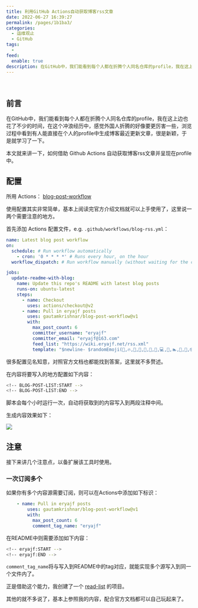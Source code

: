 ```yaml
---
title: 利用GitHub Actions自动获取博客rss文章
date: 2022-06-27 16:39:27
permalink: /pages/1b1ba3/
categories:
  - 运维观止
  - GitHub
tags:
  -
feed:
  enable: true
description: 在GitHub中，我们能看到每个人都在折腾个人同名仓库的profile，我在这上边也花了不少的时间，在这个冲浪经历中，感觉外国人折腾的好像要更厉害一些，浏览过程中看到有人能直接在个人的profile中生成博客最近更新文章，很是新颖，于是就学习了一下。
---
```


<br><ArticleTopAd></ArticleTopAd>




## 前言

在GitHub中，我们能看到每个人都在折腾个人同名仓库的profile，我在这上边也花了不少的时间，在这个冲浪经历中，感觉外国人折腾的好像要更厉害一些，浏览过程中看到有人能直接在个人的profile中生成博客最近更新文章，很是新颖，于是就学习了一下。

本文就来讲一下，如何借助 Github Actions 自动获取博客rss文章并呈现在profile中。

## 配置

所用 Actions： [blog-post-workflow](https://github.com/gautamkrishnar/blog-post-workflow)

使用配置其实非常简单，基本上阅读完官方介绍文档就可以上手使用了，这里说一两个需要注意的地方。

首先添加 Actions 配置文件，e.g. `.github/workflows/blog-rss.yml`：


```yaml
name: Latest blog post workflow
on:
  schedule: # Run workflow automatically
    - cron: '0 * * * *' # Runs every hour, on the hour
  workflow_dispatch: # Run workflow manually (without waiting for the cron to be called), through the Github Actions Workflow page directly

jobs:
  update-readme-with-blog:
    name: Update this repo's README with latest blog posts
    runs-on: ubuntu-latest
    steps:
      - name: Checkout
        uses: actions/checkout@v2
      - name: Pull in eryajf posts
        uses: gautamkrishnar/blog-post-workflow@v1
        with:
          max_post_count: 6
          committer_username: "eryajf"
          committer_email: "eryajf@163.com"
          feed_list: "https://wiki.eryajf.net/rss.xml"
          template: "$newline- $randomEmoji(💯,🔥,💫,🚀,🌮,📝,🥳,💻,🧰,🏊,🥰,🧐,🤓,😎,🥸,🤩,🤗,🤔,🫣,🤭,🤠,👹,👺,🤡,🤖,🎃,😺,🫶,👍,💪,💄,👀,🧠,🧑‍🏫,👨‍🏫,💂,🧑‍💻,🥷,💃,🕴,💼,🎓,🐻,🐵,🙉,🦄,🦆,🦅,🦍,🦣,🐘,🦒,🦏,🐎,🦩,🐲,🌝,🌜,🌏,🌈,🌊,🎬,🎭,🚀,🚦,⛽️,🗽,🎡,🌋,🌁,💡,🕯,🪜,🧰,⚗️,🔭,🪄,🎊,🎉,) [$title]($url) $newline"
```

很多配置见名知意，对照官方文档也都能找到答案，这里就不多赘述。

在内容将要写入的地方配置如下内容：


```bash
<!-- BLOG-POST-LIST:START -->
<!-- BLOG-POST-LIST:END -->
```

脚本会每个小时运行一次，自动将获取到的内容写入到两段注释中间。

生成内容效果如下：

![](http://t.eryajf.net/imgs/2022/06/a8aba8b74d90d40e.png)

## 注意

接下来讲几个注意点，以备扩展该工具时使用。

### 一次订阅多个

如果你有多个内容源需要订阅，则可以在Actions中添加如下标识：


```yaml
    - name: Pull in eryajf posts
        uses: gautamkrishnar/blog-post-workflow@v1
        with:
          max_post_count: 6
          comment_tag_name: "eryajf"
```

在README中则需要添加如下内容：

```bash
<!-- eryajf:START -->
<!-- eryajf:END -->
```

`comment_tag_name`将与写入到README中的tag对应，就能实现多个源写入到同一个文件内了。

正是借助这个能力，我创建了一个 [read-list](https://github.com/eryajf/read-list) 的项目。

其他的就不多说了，基本上参照我的内容，配合官方文档都可以自己玩起来了。

<br><ArticleTopAd></ArticleTopAd>
